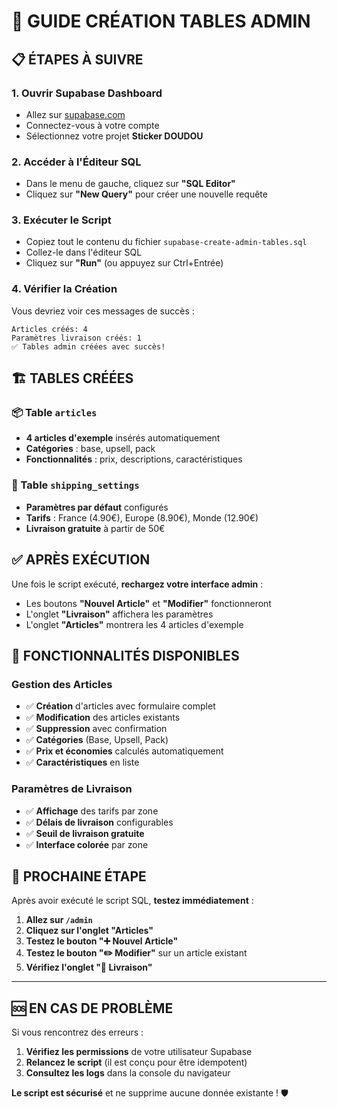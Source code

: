 # 🚀 GUIDE CRÉATION TABLES ADMIN

## 📋 ÉTAPES À SUIVRE

### 1. **Ouvrir Supabase Dashboard**
- Allez sur [supabase.com](https://supabase.com)
- Connectez-vous à votre compte
- Sélectionnez votre projet **Sticker DOUDOU**

### 2. **Accéder à l'Éditeur SQL**
- Dans le menu de gauche, cliquez sur **"SQL Editor"**
- Cliquez sur **"New Query"** pour créer une nouvelle requête

### 3. **Exécuter le Script**
- Copiez tout le contenu du fichier `supabase-create-admin-tables.sql`
- Collez-le dans l'éditeur SQL
- Cliquez sur **"Run"** (ou appuyez sur Ctrl+Entrée)

### 4. **Vérifier la Création**
Vous devriez voir ces messages de succès :
```
Articles créés: 4
Paramètres livraison créés: 1
✅ Tables admin créées avec succès!
```

## 🏗️ TABLES CRÉÉES

### **📦 Table `articles`**
- **4 articles d'exemple** insérés automatiquement
- **Catégories** : base, upsell, pack
- **Fonctionnalités** : prix, descriptions, caractéristiques

### **🚚 Table `shipping_settings`**
- **Paramètres par défaut** configurés
- **Tarifs** : France (4.90€), Europe (8.90€), Monde (12.90€)
- **Livraison gratuite** à partir de 50€

## ✅ APRÈS EXÉCUTION

Une fois le script exécuté, **rechargez votre interface admin** :
- Les boutons **"Nouvel Article"** et **"Modifier"** fonctionneront
- L'onglet **"Livraison"** affichera les paramètres
- L'onglet **"Articles"** montrera les 4 articles d'exemple

## 🔧 FONCTIONNALITÉS DISPONIBLES

### **Gestion des Articles**
- ✅ **Création** d'articles avec formulaire complet
- ✅ **Modification** des articles existants
- ✅ **Suppression** avec confirmation
- ✅ **Catégories** (Base, Upsell, Pack)
- ✅ **Prix et économies** calculés automatiquement
- ✅ **Caractéristiques** en liste

### **Paramètres de Livraison**
- ✅ **Affichage** des tarifs par zone
- ✅ **Délais de livraison** configurables
- ✅ **Seuil de livraison gratuite**
- ✅ **Interface colorée** par zone

## 🎯 PROCHAINE ÉTAPE

Après avoir exécuté le script SQL, **testez immédiatement** :

1. **Allez sur `/admin`**
2. **Cliquez sur l'onglet "Articles"**
3. **Testez le bouton "➕ Nouvel Article"**
4. **Testez le bouton "✏️ Modifier"** sur un article existant
5. **Vérifiez l'onglet "🚚 Livraison"**

---

## 🆘 EN CAS DE PROBLÈME

Si vous rencontrez des erreurs :

1. **Vérifiez les permissions** de votre utilisateur Supabase
2. **Relancez le script** (il est conçu pour être idempotent)
3. **Consultez les logs** dans la console du navigateur

**Le script est sécurisé** et ne supprime aucune donnée existante ! 🛡️
